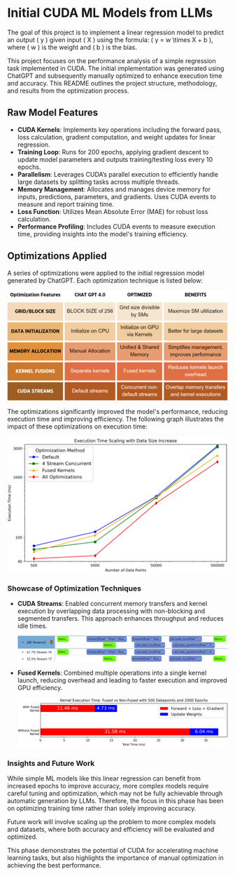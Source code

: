 # Initial CUDA ML Models from LLMs

The goal of this project is to implement a linear regression model to predict an output \( y \) given input \( X \) using the formula: \( y = w \times X + b \), where \( w \) is the weight and \( b \) is the bias.

This project focuses on the performance analysis of a simple regression task implemented in CUDA. The initial implementation was generated using ChatGPT and subsequently manually optimized to enhance execution time and accuracy. This README outlines the project structure, methodology, and results from the optimization process.

## Raw Model Features

- **CUDA Kernels**: Implements key operations including the forward pass, loss calculation, gradient computation, and weight updates for linear regression.
- **Training Loop**: Runs for 200 epochs, applying gradient descent to update model parameters and outputs training/testing loss every 10 epochs.
- **Parallelism**: Leverages CUDA’s parallel execution to efficiently handle large datasets by splitting tasks across multiple threads.
- **Memory Management**: Allocates and manages device memory for inputs, predictions, parameters, and gradients. Uses CUDA events to measure and report training time.
- **Loss Function**: Utilizes Mean Absolute Error (MAE) for robust loss calculation.
- **Performance Profiling**: Includes CUDA events to measure execution time, providing insights into the model's training efficiency.

## Optimizations Applied

A series of optimizations were applied to the initial regression model generated by ChatGPT. Each optimization technique is listed below:

![Optimization Methods](./images/optimization_methods.png)

The optimizations significantly improved the model's performance, reducing execution time and improving efficiency. The following graph illustrates the impact of these optimizations on execution time:

![Execution Time](./images/execution_time.png)

### Showcase of Optimization Techniques

- **CUDA Streams**: Enabled concurrent memory transfers and kernel execution by overlapping data processing with non-blocking and segmented transfers. This approach enhances throughput and reduces idle times.
  
  ![Concurrent streams](./images/concurrent_streams.png)

- **Fused Kernels**: Combined multiple operations into a single kernel launch, reducing overhead and leading to faster execution and improved GPU efficiency.

  ![Fused Kernels](./images/fused_kernel.png)

### Insights and Future Work

While simple ML models like this linear regression can benefit from increased epochs to improve accuracy, more complex models require careful tuning and optimization, which may not be fully achievable through automatic generation by LLMs. Therefore, the focus in this phase has been on optimizing training time rather than solely improving accuracy.

Future work will involve scaling up the problem to more complex models and datasets, where both accuracy and efficiency will be evaluated and optimized.

This phase demonstrates the potential of CUDA for accelerating machine learning tasks, but also highlights the importance of manual optimization in achieving the best performance.

